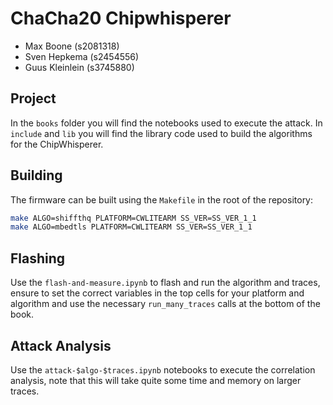 # ChaCha20 Chipwhisperer

- Max Boone (s2081318)
- Sven Hepkema (s2454556)
- Guus Kleinlein (s3745880)

## Project

In the `books` folder you will find the notebooks used to execute
the attack. In `include` and `lib` you will find the library code
used to build the algorithms for the ChipWhisperer.

## Building

The firmware can be built using the `Makefile` in the root of the repository:

```bash
make ALGO=shiffthq PLATFORM=CWLITEARM SS_VER=SS_VER_1_1
make ALGO=mbedtls PLATFORM=CWLITEARM SS_VER=SS_VER_1_1
``` 

## Flashing

Use the `flash-and-measure.ipynb` to flash and run the algorithm and traces,
ensure to set the correct variables in the top cells for your platform and algorithm
and use the necessary `run_many_traces` calls at the bottom of the book.

## Attack Analysis

Use the `attack-$algo-$traces.ipynb` notebooks to execute the correlation analysis,
note that this will take quite some time and memory on larger traces.